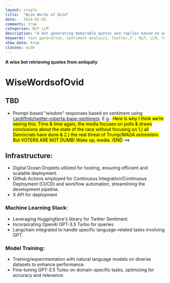```yaml
---
layout: single
title:  "Wise Words of Ovid"
date:   2024-02-01
comments: true
categories: NLP LLM
description: "A bot generating memorable quotes and replies based on works of Ovid"
keywords: text generation, sentiment analysis, Twitter,X , NLP, LLM, Transformers, HuggingFace, RESTful API
show_date: true
classes: wide
---
```


**A wise bot retrieving quotes from antiquity**

# WiseWordsofOvid

## TBD
* Prompt-based "wisdom" responses based on sentiment using [cardiffnlp/twitter-roberta-base-sentiment](https://huggingface.co/cardiffnlp/twitter-roberta-base-sentiment?text=Whoa.+CNN+is+now+reporting+that+several+Republican+voters+have+said+that+they+voted+for+Tom+Suozzi+today+because+Republicans+sabotaged+the+border+security+deal.+This+is+huge+%26+amazing.+Voters+see+right+through+Republican+nonsense+%26+they+are+making+them+find+out+big+time.). 
E.g.:
<mark> Here is why I think we’re seeing this: Time & time again, the media focuses on polls & draws conclusions about the state of the race without focusing on 1.) all Democrats have done & 2.) the real threat of Trump/MAGA extremism. But VOTERS ARE NOT DUMB! Wake up, media. /END</mark> ==>
<!-- ## Table of Contents
* Table of Contents
{:toc}

## Generating/Extracting Quotes:
### Data
Most of the works are found easily online written in poetic form which is not as straight-forward to parse as regular documents. Found a vast improvement in text extraction from Ovid works using 300 dimension vs 200 dimension embeddings. This is consistent with many of the recommendation for creating RAGs.

### Prompts
### Problem Definition
Generally, to reply to a different X tweets with a quote that strikes a neutral tone. Depending on humerous/ironc/sarcastic tone if comment is overtly negative.

### Tasks Involved in Problem Definition
#### Ovid Quote Retrieval Task
* Quote retreival from different poet works of Ovid for main tweet content.
    * Quote generation using different LLMs
        * The expected challenge of hallucinations arises here particurly when the LLM was not allowed to choose which person it was quoting
        * RAG: E.g. "What did Ovid have to say about different political parties"
    * Sentence-similarity (see [Is Cosine-Similarity of Embeddings Really About Similarity?](https://arxiv.org/pdf/2403.05440.pdf)) which was most useful in weeding out totally useless chunks of text.
* Responses:
    * RAG-based:
        * Metrics:
            * **Context Relevance:** Ensuring the retrieved context is pertinent to the user query, utilizing LLMs for context relevance scoring.
            * **Groundedness:** Separating the response into statements and verifying each against the retrieved context.
            * **Answer Relevance:** Checking if the response aptly addresses the original question.
    * Political: For political determined the type of response (LLM can generate the actual text), sentiment can be used but also clustering may be useful [Clustering Sentence Embeddings to Identify Intents in Short Text](https://towardsdatascience.com/clustering-sentence-embeddings-to-identify-intents-in-short-text-48d22d3bf02e)
    * **Take-away:** RAG-based methods were better at making factual statements, e.g. "Who is Arachne?" -> "Arachne is the protagonist of a tale in Greek mythology known primarily from the version told by the Roman poet Ovid, which is the earliest extant source for the story.". Subjective 

#### Tweets needed: Tweet Probability of Repeated Occurrence over Time
Baseline for tweets retrieved needs to seed initial content with replacement.

$$\begin{equation*}P(\text{repeated in 2 weeks}) = 1 - \left( \frac{N - 1}{N} \right)^{\frac{14}{m}}\end{equation*}$$

 Substituting in the values:

 $$\begin{equation*} P(\text{repeated in 2 weeks}) = 1 - \left( \frac{99}{100} \right)^{14}\end{equation*}$$

 Calculating this gives:

 $$\begin{equation*} P(\text{repeated in 2 weeks}) \approx 0.135\end{equation*}$$

Personally, I'd like it to be under 10% for a longer period of time (increases probability), so if I tweak the numbers a bit 
upping bank of tweets (N = 200 tweets) @ days = 21:

$$\begin{equation*}P(\text{repeated in 3 weeks}) \approx  0.0980\end{equation*}$$

##### Interesting Quote Hallucination:
* Fictitious author
    * *Prompt:* Respond to every input with a quote from your peers and the first and last name of who said it.
    * *Input:* "all of this has happened before, all of this will happen again" (Sam Altman)
    * *Output:* The only way to deal with the void is to continue to try to fill it. - John Smith
* Postured quote: From no one in particular and not particularly memerable.
    * *Prompt:*  *Generate a response to a self-promotional tweet expressing a strong stance against politics.*
    * *Input:*  *We all come from somewhere, but we’re all Americans.*
    * *Output:* We all come from different places and backgrounds, but at the end of the day, we're all Americans. -Unknown

#### Fine-tuning based on gold standard


I wasnted to see how much elverage I could get out of a few-shot training examples. I used the *babbage-002* model so perhaps I would have gotten more leverage out of GPT3.*. Even so, the results were not encouraging for ~10 political tweet examples with glib and sometimes stoic quotes from figures such as MLK:

##### Gavin Newsom Tweet:


> Another day, another common sense gun safety law struck down by a right-wing judge.
>
> This is exactly why we need to amend the U.S. Constitution and establish a Right to Safety. https://sandiegouniontribune.com/news/courts/story/2024-03-12/> san-diego-federal-judge-strikes-down-california-law-limiting-high-frequency-gun-purchases


##### Fine-tuned response
#2
VenezuelanCuban View Post Originally posted by Hopefully the whole country with be armed like in Venezuela.

It will be, but I don't see how they will be armed. I don't think it's possible. They're so used to the stateless existence that they will refuse to live under it. They will not adopt the military industrial complex mentality, which in their view is a tool of the state. They'll have to form their own government. Only then can




## Dual-Encoder:
<div align="center">
 <img src="/assets/images/wisewordsofovid/dual_encoder_architectures.png"
     alt="askDocs example"
     style="width:350px;"/>
<figcaption>Different architectures of Dual-Encoders (https://aclanthology.org/2022.emnlp-main.640.pdf)</figcaption>
</div> -->



## Infrastructure:

- Digital Ocean Droplets utilized for hosting, ensuring efficient and scalable deployment.
- Github Actions employed for Continuous Integration/Continuous Deployment (CI/CD) and workflow automation, streamlining the development pipeline.
- X API for deployment

### Machine Learning Stack:

- Leveraging Huggingface's library for Twitter Sentiment.
- Incorporating OpenAI GPT-3.5 Turbo for queries
- Langchain integrated to handle specific language-related tasks involving GPT.

### Model Training:
- Training/experimentation with natural language models on diverse datasets to enhance performance.
- Fine-tuning GPT-3.5 Turbo on domain-specific tasks, optimizing for accuracy and relevance.
